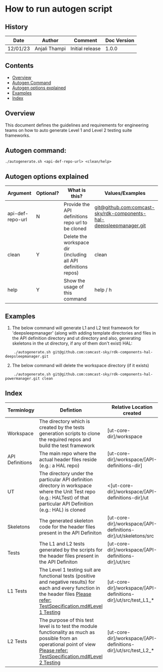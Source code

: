 # How to run autogen script
## History

| Date   | Author       | Comment | Doc Version |
|--------|--------------|---------|---------|
| 12/01/23 | Anjali Thampi | Initial release| 1.0.0|

## Contents
+ [Overview](#overview)
+ [Autogen Command](#autogen-command)
+ [Autogen options explained](#autogen-options-explained)
+ [Examples](#examples)
+ [Index](#index)

## Overview
This document defines the guidelines and requirements for engineering teams on how to auto generate Level 1 and Level 2 testing suite frameworks.

## Autogen command:

```console
./autogenerate.sh <api-def-repo-url> <clean/help>
```

## Autogen options explained

| Argument  | Optional?|What is this?|Values/Examples |
|--------|--------------|--------------|------------------|
|api-def-repo-url|N|Provide the API definitions repo url to be cloned |[git@github.com:comcast-sky/rdk-components-hal-deepsleepmanager.git](git@github.com:comcast-sky/rdk-components-hal-deepsleepmanager.git)|
|clean|Y|Delete the workspace dir (including all API definitions repos)|clean|
|help|Y|Show the usage of this command|help / h|


## Examples

1. The below command will generate L1 and L2 test framework for 'deepsleepmanager' (along with adding template directories and files in the API definition directory and ut directory and also, generating skeletons in the ut directory, if any of them don't exist) HAL:

```console
    ./autogenerate.sh git@github.com:comcast-sky/rdk-components-hal-deepsleepmanager.git
```
2.  The below command will delete the workspace directory (if it exists)

```console
    ./autogenerate.sh git@github.com:comcast-sky/rdk-components-hal-powermanager.git clean
```

## Index
| Terminlogy | Defintion      | Relative Location created |
|--------|--------------|---------|
|Workspace|The directory which is created by the tests generation scripts to clone the required repos and build the test framework|[ut-core-dir]/workspace|
|API Definitions|The main repo where the actual header files reside (e.g.: a HAL repo)|[ut-core-dir]/workspace/[API-definitions-dir]|
|UT|The directory under the particular API definition directory in workspace where the Unit Test repo (e.g.: HALTest) of that particular API Definition (e.g.: HAL) is cloned|<[ut-core-dir]/workspace/[API-definitions-dir]/ut|
|Skeletons|The generated skeleton code for the header files present in the API Definiton|[ut-core-dir]/workspace/[API-definitions-dir]/ut/skeletons/src|
|Tests|The L1 and L2 tests generated by the scripts for the header files present in the API Definiton |[ut-core-dir]/workspace/[API-definitions-dir]/ut/src|
|L1 Tests|The Level 1 testing suit are functional tests (positive and negative results) for each and every function in the header files [Please refer: TestSpecification.md#Level 1 Testing](TestSpecification.md#level-1-testing---functional-testing)|[ut-core-dir]/workspace/[API-definitions-dir]/ut/src/test_L1_*|
|L2 Tests|The purpose of this test level is to test the module functionality as much as possible from an operational point of view [Please refer: TestSpecification.md#Level 2 Testing](TestSpecification.md#level-2-testing---module-testing)|[ut-core-dir]/workspace/[API-definitions-dir]/ut/src/test_L2_*|
